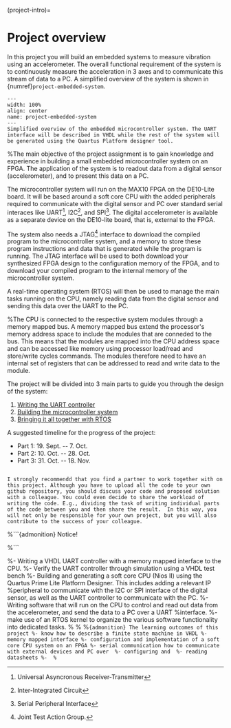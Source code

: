 (project-intro)=
# Project overview

In this project you will build an embedded systems to measure vibration using an accelerometer. The overall functional requirement of the system is to continuously measure the acceleration in 3 axes and to communicate this stream of data to a PC.  A simplified overview of the system is shown in {numref}`project-embedded-system`. 


```{figure} ../graphics/project_embedded_system.png
---
width: 100%
align: center
name: project-embedded-system
---
Simplified overview of the embedded microcontroller system. The UART interface will be described in VHDL while the rest of the system will be generated using the Quartus Platform designer tool. 
```
<!--
```{admonition} The learning outcome of this project is to:
- Be able to build a small embedded microcontroller system running on an FPGA.
- 
```
-->
%The main objective of the project assignment is to gain knowledge and experience in building a small embedded microcontroller system on an FPGA. The application of the system is to readout data from a digital sensor (accelerometer), and to present this data on a PC. 

The microcontroller system will run on the MAX10 FPGA on the DE10-Lite board. It will be based around a soft core CPU with the added peripherals required to communicate with the digital sensor and PC over standard serial interaces like UART[^footnote-uart], I2C[^footnote-i2c], and SPI[^footnote-spi]. The digital accelerometer is available as a separate device on the DE10-lite board, that is, external to the FPGA. 

The system also needs a JTAG[^footnote-jtag] interface to download the compiled program to the microcontroller system, and a memory to store these program instructions and data that is generated while the program is running. The JTAG interface will be used to both download your synthesized FPGA design to the configuration memory of the FPGA, and to download your compiled program to the internal memory of the microcontroller system.

A real-time operating system (RTOS) will then be used to manage the main tasks running on the CPU, namely reading data from the digital sensor and sending this data over the UART to the PC. 

<!--
```{admonition} JTAG
:class: info
JTAG/boundary-scan (IEEE Std 1149.1) is an electronic four port serial JTAG interface that allows access to the special embedded logic on a %great many of today’s ICs (chips) . The JTAG accessible logic interface serves a number of functions that can include any or all of the %following:

- Test logic that enables testing of connections between devices without external probes;
- Programming logic in Flash memories, CPLD’s and FPGA’s for on-board programming of these devices;
- Debug logic in microprocessors and microcontrollers used for software debugging, or to test connections with peripheral devices at speed %without embedded software, or to program the embedded flash in a microcontroller.

Source: JTAG Technologies, www.jtag.com
```
-->

%The CPU is connected to the respective system modules through a memory mapped bus. A memory mapped bus extend the processor's memory address space to include the modules that are conneded to the bus. This means that the modules are mapped into the CPU address space and can be accessed like memory using processor load/read and store/write cycles commands. The modules therefore need to have an internal set of registers that can be addressed to read and write data to the module.


The project will be divided into 3 main parts to guide you through the design of the system:

1. [Writing the UART controller](project-uart-controller)
2. [Building the microcontroller system](project-nios2)
3. [Bringing it all together with RTOS](project-rtos)



A suggested timeline for the progress of the project:

- Part 1:  19. Sept. -- 7. Oct. 
- Part 2:  10. Oct. -- 28. Oct.
- Part 3: 31. Oct. -- 18. Nov.


```{admonition} Collaboration

I strongly recommendd that you find a partner to work together with on this project. Although you have to upload all the code to your own github repository, you should discuss your code and proposed solution with a colleague. You could even decide to share the workload of writing the code. E.g., dividing the task of writing individual parts of the code between you and then share the result.  In this way, you will not only be responsible for your own project, but you will also contribute to the success of your colleague.  
```



%```{admonition} Notice!


%```

%- Writing a VHDL UART controller with a memory mapped interface to the CPU.
%- Verify the UART controller through simulation using a VHDL test bench
%- Building and generating a soft core CPU (Nios II) using the Quartus Prime Lite Platform Designer. This includes adding a relevant IP %peripheral to communicate with the I2C or SPI interface of the digital sensor, as well as the UART controller to communicate with the PC.
%- Writing software that will run on the CPU to control and read out data from the accelerometer, and send the data to a PC over a UART %interface.
%- make use of an RTOS kernel to organize the various software functionality into dedicated tasks.
%
%
%```{admonition} The learning outcomes of this project
%- know how to describe a finite state machine in VHDL
%- memory mapped interface
%- configuration and implementation of a soft core CPU system on an FPGA
%- serial communication how to communicate with external devices and PC over 
%- configuring and 
%- reading datasheets
%- 
%```




[^footnote-uart]: Universal Asyncronous Receiver-Transmitter
[^footnote-i2c]: Inter-Integrated Circuit
[^footnote-spi]: Serial Peripheral Interface
[^footnote-jtag]: Joint Test Action Group.
